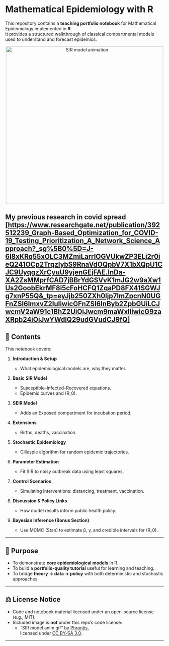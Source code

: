 # Mathematical Epidemiology with R 

This repository contains a **teaching portfolio notebook** for Mathematical Epidemiology implemented in **R**.  
It provides a structured walkthrough of classical compartmental models used to understand and forecast epidemics.

<p align="center">
  <a href="https://commons.wikimedia.org/wiki/File:SIR_model_anim.gif#/media/File:SIR_model_anim.gif">
    <img src="https://upload.wikimedia.org/wikipedia/commons/2/20/SIR_model_anim.gif" 
         alt="SIR model animation" width="500">
  </a>
</p>


My previous research in covid spread [https://www.researchgate.net/publication/392512239_Graph-Based_Optimization_for_COVID-19_Testing_Prioritization_A_Network_Science_Approach?_sg%5B0%5D=J-6l8xKRq55xOLC3MZmiLarrIOGVUkwZP3ELj2r0ieQ241OCp2TrqzlybS9RnaVdOQpbV7X1bXQpU1CJC9UyqgzXrCyuU9yjenGEjFAE.InDa-XA2ZsMMprfCAD7jBBrYdGSVvK1mJG2w9aXw1Us2GoobEkrMF8i5cFoHCFQ1ZqaPD8FX41SGWJg7xnP55Q&_tp=eyJjb250ZXh0Ijp7ImZpcnN0UGFnZSI6ImxvZ2luIiwicGFnZSI6InByb2ZpbGUiLCJwcmV2aW91c1BhZ2UiOiJwcm9maWxlIiwicG9zaXRpb24iOiJwYWdlQ29udGVudCJ9fQ]
---

## 📑 Contents

This notebook covers:

1. **Introduction & Setup**  
   - What epidemiological models are, why they matter.  

2. **Basic SIR Model**  
   - Susceptible–Infected–Recovered equations.  
   - Epidemic curves and \(R_0\).  

3. **SEIR Model**  
   - Adds an Exposed compartment for incubation period.  

4. **Extensions**  
   - Births, deaths, vaccination.  

5. **Stochastic Epidemiology**  
   - Gillespie algorithm for random epidemic trajectories.  

6. **Parameter Estimation**  
   - Fit SIR to noisy outbreak data using least squares.  

7. **Control Scenarios**  
   - Simulating interventions: distancing, treatment, vaccination.  

8. **Discussion & Policy Links**  
   - How model results inform public health policy.  

9. **Bayesian Inference (Bonus Section)**  
   - Use MCMC (Stan) to estimate β, γ, and credible intervals for \(R_0\).  

---

## 🎯 Purpose

- To demonstrate **core epidemiological models** in R.  
- To build a **portfolio-quality tutorial** useful for learning and teaching.  
- To bridge **theory → data → policy** with both deterministic and stochastic approaches.  

---

## ⚖️ License Notice

- Code and notebook material licensed under an open-source license (e.g., MIT).  
- Included image is **not** under this repo’s code license:  
  - “SIR model anim.gif” by [Phrontis](https://commons.wikimedia.org/wiki/User:Phrontis),  
    licensed under [CC BY‑SA 3.0](https://creativecommons.org/licenses/by-sa/3.0).  

---

